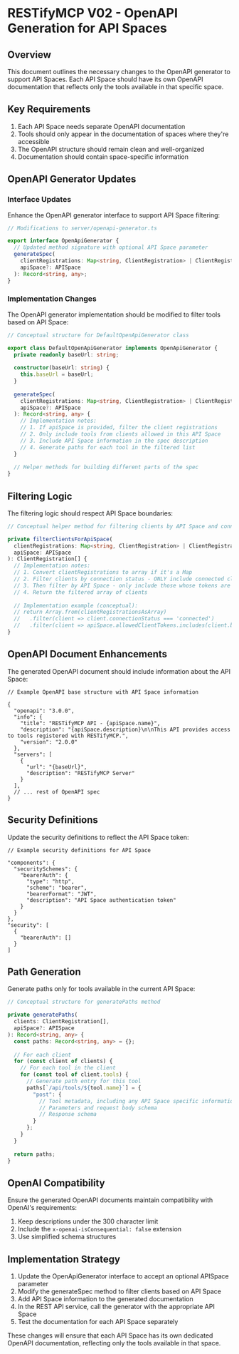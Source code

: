# RESTifyMCP V02 - OpenAPI Generation for API Spaces

## Overview

This document outlines the necessary changes to the OpenAPI generator to support API Spaces. Each API Space should have its own OpenAPI documentation that reflects only the tools available in that specific space.

## Key Requirements

1. Each API Space needs separate OpenAPI documentation
2. Tools should only appear in the documentation of spaces where they're accessible
3. The OpenAPI structure should remain clean and well-organized
4. Documentation should contain space-specific information

## OpenAPI Generator Updates

### Interface Updates

Enhance the OpenAPI generator interface to support API Space filtering:

```typescript
// Modifications to server/openapi-generator.ts

export interface OpenApiGenerator {
  // Updated method signature with optional API Space parameter
  generateSpec(
    clientRegistrations: Map<string, ClientRegistration> | ClientRegistration[],
    apiSpace?: APISpace
  ): Record<string, any>;
}
```

### Implementation Changes

The OpenAPI generator implementation should be modified to filter tools based on API Space:

```typescript
// Conceptual structure for DefaultOpenApiGenerator class

export class DefaultOpenApiGenerator implements OpenApiGenerator {
  private readonly baseUrl: string;
  
  constructor(baseUrl: string) {
    this.baseUrl = baseUrl;
  }
  
  generateSpec(
    clientRegistrations: Map<string, ClientRegistration> | ClientRegistration[],
    apiSpace?: APISpace
  ): Record<string, any> {
    // Implementation notes:
    // 1. If apiSpace is provided, filter the client registrations
    // 2. Only include tools from clients allowed in this API Space
    // 3. Include API Space information in the spec description
    // 4. Generate paths for each tool in the filtered list
  }
  
  // Helper methods for building different parts of the spec
}
```

## Filtering Logic

The filtering logic should respect API Space boundaries:

```typescript
// Conceptual helper method for filtering clients by API Space and connection status

private filterClientsForApiSpace(
  clientRegistrations: Map<string, ClientRegistration> | ClientRegistration[],
  apiSpace: APISpace
): ClientRegistration[] {
  // Implementation notes:
  // 1. Convert clientRegistrations to array if it's a Map
  // 2. Filter clients by connection status - ONLY include connected clients
  // 3. Then filter by API Space - only include those whose tokens are in apiSpace.allowedClientTokens
  // 4. Return the filtered array of clients
  
  // Implementation example (conceptual):
  // return Array.from(clientRegistrationsAsArray)
  //   .filter(client => client.connectionStatus === 'connected')
  //   .filter(client => apiSpace.allowedClientTokens.includes(client.bearerToken));
}
```

## OpenAPI Document Enhancements

The generated OpenAPI document should include information about the API Space:

```
// Example OpenAPI base structure with API Space information

{
  "openapi": "3.0.0",
  "info": {
    "title": "RESTifyMCP API - {apiSpace.name}",
    "description": "{apiSpace.description}\n\nThis API provides access to tools registered with RESTifyMCP.",
    "version": "2.0.0"
  },
  "servers": [
    {
      "url": "{baseUrl}",
      "description": "RESTifyMCP Server"
    }
  ],
  // ... rest of OpenAPI spec
}
```

## Security Definitions

Update the security definitions to reflect the API Space token:

```
// Example security definitions for API Space

"components": {
  "securitySchemes": {
    "bearerAuth": {
      "type": "http",
      "scheme": "bearer",
      "bearerFormat": "JWT",
      "description": "API Space authentication token"
    }
  }
},
"security": [
  {
    "bearerAuth": []
  }
]
```

## Path Generation

Generate paths only for tools available in the current API Space:

```typescript
// Conceptual structure for generatePaths method

private generatePaths(
  clients: ClientRegistration[],
  apiSpace?: APISpace
): Record<string, any> {
  const paths: Record<string, any> = {};
  
  // For each client
  for (const client of clients) {
    // For each tool in the client
    for (const tool of client.tools) {
      // Generate path entry for this tool
      paths[`/api/tools/${tool.name}`] = {
        "post": {
          // Tool metadata, including any API Space specific information
          // Parameters and request body schema
          // Response schema
        }
      };
    }
  }
  
  return paths;
}
```

## OpenAI Compatibility

Ensure the generated OpenAPI documents maintain compatibility with OpenAI's requirements:

1. Keep descriptions under the 300 character limit
2. Include the `x-openai-isConsequential: false` extension
3. Use simplified schema structures

## Implementation Strategy

1. Update the OpenApiGenerator interface to accept an optional APISpace parameter
2. Modify the generateSpec method to filter clients based on API Space
3. Add API Space information to the generated documentation
4. In the REST API service, call the generator with the appropriate API Space
5. Test the documentation for each API Space separately

These changes will ensure that each API Space has its own dedicated OpenAPI documentation, reflecting only the tools available in that space.
